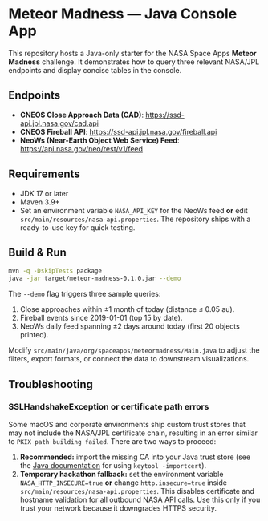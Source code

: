 # Meteor Madness — Java Console App

This repository hosts a Java-only starter for the NASA Space Apps **Meteor Madness** challenge. It demonstrates how to query three relevant NASA/JPL endpoints and display concise tables in the console.

## Endpoints
- **CNEOS Close Approach Data (CAD)**: <https://ssd-api.jpl.nasa.gov/cad.api>
- **CNEOS Fireball API**: <https://ssd-api.jpl.nasa.gov/fireball.api>
- **NeoWs (Near-Earth Object Web Service) Feed**: <https://api.nasa.gov/neo/rest/v1/feed>

## Requirements
- JDK 17 or later
- Maven 3.9+
- Set an environment variable `NASA_API_KEY` for the NeoWs feed **or** edit `src/main/resources/nasa-api.properties`. The repository ships with a ready-to-use key for quick testing.

## Build & Run
```bash
mvn -q -DskipTests package
java -jar target/meteor-madness-0.1.0.jar --demo
```

The `--demo` flag triggers three sample queries:
1. Close approaches within ±1 month of today (distance ≤ 0.05 au).
2. Fireball events since 2019-01-01 (top 15 by date).
3. NeoWs daily feed spanning ±2 days around today (first 20 objects printed).

Modify `src/main/java/org/spaceapps/meteormadness/Main.java` to adjust the filters, export formats, or connect the data to downstream visualizations.

## Troubleshooting

### SSLHandshakeException or certificate path errors

Some macOS and corporate environments ship custom trust stores that may not include the NASA/JPL certificate chain, resulting in an error similar to `PKIX path building failed`. There are two ways to proceed:

1. **Recommended:** import the missing CA into your Java trust store (see the [Java documentation](https://docs.oracle.com/javase/8/docs/technotes/tools/unix/keytool.html) for using `keytool -importcert`).
2. **Temporary hackathon fallback:** set the environment variable `NASA_HTTP_INSECURE=true` **or** change `http.insecure=true` inside `src/main/resources/nasa-api.properties`. This disables certificate and hostname validation for all outbound NASA API calls. Use this only if you trust your network because it downgrades HTTPS security.
